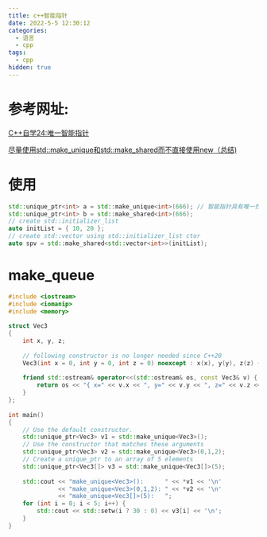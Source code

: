 ```yaml
---
title: c++智能指针
date: 2022-5-5 12:30:12
categories:
  - 语言
  - cpp
tags:
  - cpp
hidden: true
---
```


# 参考网址:

[ C++自学24:唯一智能指针](https://wentian.blog.csdn.net/article/details/109566645?spm=1001.2101.3001.6650.1&utm_medium=distribute.pc_relevant.none-task-blog-2~default~CTRLIST~default-1.pc_relevant_default&depth_1-utm_source=distribute.pc_relevant.none-task-blog-2~default~CTRLIST~default-1.pc_relevant_default&utm_relevant_index=2)

[尽量使用std::make_unique和std::make_shared而不直接使用new（总结)](https://blog.csdn.net/qfturauyls/article/details/106772813?utm_medium=distribute.pc_relevant.none-task-blog-2~default~baidujs_baidulandingword~default-0.pc_relevant_antiscanv2&spm=1001.2101.3001.4242.1&utm_relevant_index=3)

# 使用

```cc
std::unique_ptr<int> a = std::make_unique<int>(666); // 智能指针具有唯一性
std::unique_ptr<int> b = std::make_shared<int>(666);
// create std::initializer_list
auto initList = { 10, 20 };
// create std::vector using std::initializer_list ctor
auto spv = std::make_shared<std::vector<int>>(initList);
```

# make_queue

```cc
#include <iostream>
#include <iomanip>
#include <memory>
 
struct Vec3
{
    int x, y, z;
 
    // following constructor is no longer needed since C++20
    Vec3(int x = 0, int y = 0, int z = 0) noexcept : x(x), y(y), z(z) { }
 
    friend std::ostream& operator<<(std::ostream& os, const Vec3& v) {
        return os << "{ x=" << v.x << ", y=" << v.y << ", z=" << v.z << " }";
    }
};
 
int main()
{
    // Use the default constructor.
    std::unique_ptr<Vec3> v1 = std::make_unique<Vec3>();
    // Use the constructor that matches these arguments
    std::unique_ptr<Vec3> v2 = std::make_unique<Vec3>(0,1,2);
    // Create a unique_ptr to an array of 5 elements
    std::unique_ptr<Vec3[]> v3 = std::make_unique<Vec3[]>(5);
 
    std::cout << "make_unique<Vec3>():      " << *v1 << '\n'
              << "make_unique<Vec3>(0,1,2): " << *v2 << '\n'
              << "make_unique<Vec3[]>(5):   ";
    for (int i = 0; i < 5; i++) {
        std::cout << std::setw(i ? 30 : 0) << v3[i] << '\n';
    }
}
```


